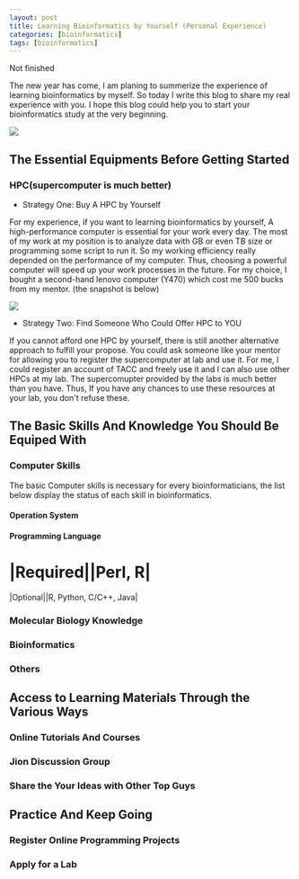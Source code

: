 ```yaml
---
layout: post
title: Learning Bioinformatics by Yourself (Personal Experience)
categories: [bioinformatics]
tags: [bioinformatics]
---
```


Not finished

The new year has come, I am planing to summerize the experience of learning bioinformatics by myself. So today I write this blog to share my real experience with you. I hope this blog could help you to start your bioinformatics study at the very beginning.  

![](http://i.imgur.com/F8WULOQ.jpg)

## The Essential Equipments Before Getting Started
### HPC(supercomputer is much better)
- Strategy One: Buy A HPC by Yourself

For my experience, if you want to learning bioinformatics by yourself, A high-performance computer is essential for your work every day. The most of my work at my position is to analyze data with GB or even TB size or programming some script to run it. So my working efficiency really depended on the performance of my computer. Thus, choosing a powerful computer will speed up your work processes in the future. For my choice, I bought a second-hand lenovo computer (Y470) which cost me 500 bucks from my mentor. (the snapshot is below)

![](http://i.imgur.com/qfoUM5Q.jpg)

- Strategy Two: Find Someone Who Could Offer HPC to YOU

If you cannot afford one HPC by yourself, there is still another alternative approach to fulfill your propose. You could ask someone like your mentor for allowing you to register the supercomputer at lab and use it. For me, I could register an account of TACC and freely use it and I can also use other HPCs at my lab. The supercomupter provided by the labs is much better than you have. Thus, If you have any chances to use these resources at your lab, you don't refuse these. 

## The Basic Skills And Knowledge You Should Be Equiped With

### Computer Skills

The basic Computer skills is necessary for every bioinformaticians, the list below display the status of each skill in bioinformatics.

#### Operation System

#### Programming Language

|Required||Perl, R|
===================
|Optional||R, Python, C/C++, Java|

#### 

### Molecular Biology Knowledge

### Bioinformatics

### Others

## Access to Learning Materials Through the Various Ways

### Online Tutorials And Courses

### Jion Discussion Group

### Share the Your Ideas with Other Top Guys

## Practice And Keep Going

### Register Online Programming Projects

### Apply for a Lab  










